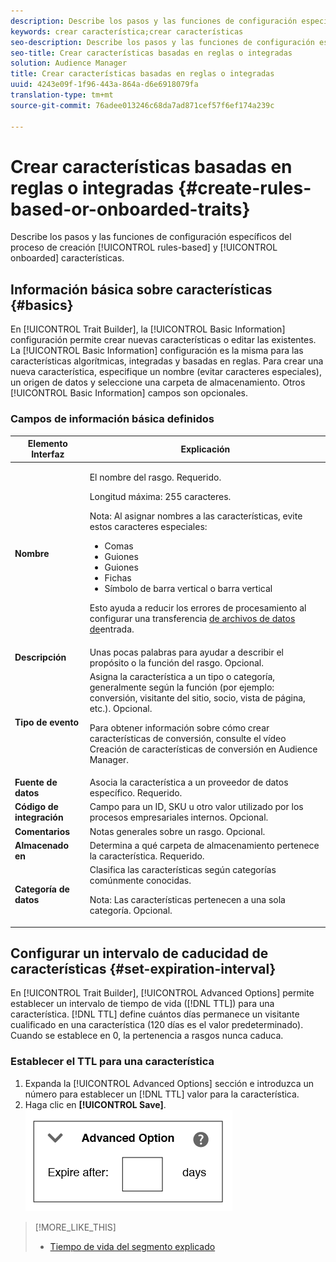 ```yaml
---
description: Describe los pasos y las funciones de configuración específicos del proceso de creación de características basado en reglas y incorporado.
keywords: crear característica;crear características
seo-description: Describe los pasos y las funciones de configuración específicos del proceso de creación de características basado en reglas y incorporado.
seo-title: Crear características basadas en reglas o integradas
solution: Audience Manager
title: Crear características basadas en reglas o integradas
uuid: 4243e09f-1f96-443a-864a-d6e6918079fa
translation-type: tm+mt
source-git-commit: 76adee013246c68da7ad871cef57f6ef174a239c

---
```



# Crear características basadas en reglas o integradas {#create-rules-based-or-onboarded-traits}

Describe los pasos y las funciones de configuración específicos del proceso de creación [!UICONTROL rules-based] y [!UICONTROL onboarded] características.

<!-- c_tb_rules_traits.xml -->

## Información básica sobre características {#basics}

En [!UICONTROL Trait Builder], la [!UICONTROL Basic Information] configuración permite crear nuevas características o editar las existentes. La [!UICONTROL Basic Information] configuración es la misma para las características algorítmicas, integradas y basadas en reglas. Para crear una nueva característica, especifique un nombre (evitar caracteres especiales), un origen de datos y seleccione una carpeta de almacenamiento. Otros [!UICONTROL Basic Information] campos son opcionales.

<!-- c_tb_basics.xml -->

### Campos de información básica definidos

<table id="table_42AEC7A5B22346C5BB996D2D36C56229"> 
 <thead> 
  <tr> 
   <th colname="col1" class="entry"> Elemento Interfaz </th> 
   <th colname="col2" class="entry"> Explicación </th> 
  </tr> 
 </thead>
 <tbody> 
  <tr> 
   <td colname="col1"> <b><span class="uicontrol"> Nombre</span></b> </td> 
   <td colname="col2"> <p>El nombre del rasgo. Requerido. </p> <p>Longitud máxima: 255 caracteres. </p> <p> <p>Nota: Al asignar nombres a las características, evite estos caracteres especiales: 
      <ul id="ul_AB38A333F21A4AA9B5656CBA69BA65E3"> 
       <li id="li_0E5033B540BC41E799075845388E85A7">Comas </li> 
       <li id="li_B1A6C3E3FB98473A91E4675EE09460F0">Guiones </li> 
       <li id="li_579302FE34B64FE0AE3C751012839229">Guiones </li> 
       <li id="li_44890F738CC64E449CC2545D701ECBC7">Fichas </li> 
       <li id="li_C203837501A94342923C99A7DAD1ED61">Símbolo de barra vertical o barra vertical </li> 
      </ul> </p> </p> <p>Esto ayuda a reducir los errores de procesamiento al configurar una transferencia <a href="../../integration/sending-audience-data/batch-data-transfer-explained/inbound-file-contents.md"> de archivos de datos de</a>entrada. </p> </td> 
  </tr> 
  <tr> 
   <td colname="col1"> <b><span class="uicontrol"> Descripción</span></b> </td> 
   <td colname="col2"> Unas pocas palabras para ayudar a describir el propósito o la función del rasgo. Opcional. </td> 
  </tr> 
  <tr> 
   <td colname="col1"> <b><span class="uicontrol"> Tipo de evento</span></b> </td> 
   <td colname="col2"> Asigna la característica a un tipo o categoría, generalmente según la función (por ejemplo: conversión, visitante del sitio, socio, vista de página, etc.). Opcional. <p> Para obtener información sobre cómo crear características de conversión, consulte el vídeo <a href="https://docs.adobe.com/content/help/en/audience-manager-learn/tutorials/build-and-manage-audiences/traits-and-segments/creating-conversion-traits.html"></a>Creación de características de conversión en Audience Manager. </p></td> 
  </tr> 
  <tr> 
   <td colname="col1"> <b><span class="uicontrol"> Fuente de datos</span></b> </td> 
   <td colname="col2"> Asocia la característica a un proveedor de datos específico. Requerido. </td> 
  </tr> 
  <tr> 
   <td colname="col1"> <b><span class="uicontrol"> Código de integración</span></b> </td> 
   <td colname="col2"> Campo para un ID, SKU u otro valor utilizado por los procesos empresariales internos. Opcional. </td> 
  </tr> 
  <tr> 
   <td colname="col1"> <b><span class="uicontrol"> Comentarios</span></b> </td> 
   <td colname="col2"> Notas generales sobre un rasgo. Opcional. </td> 
  </tr> 
  <tr> 
   <td colname="col1"> <b><span class="uicontrol"> Almacenado en</span></b> </td> 
   <td colname="col2"> Determina a qué carpeta de almacenamiento pertenece la característica. Requerido. </td> 
  </tr> 
  <tr> 
   <td colname="col1"> <b><span class="uicontrol"> Categoría de datos</span></b> </td> 
   <td colname="col2"> Clasifica las características según categorías comúnmente conocidas. <p>Nota:  Las características pertenecen a una sola categoría. Opcional. </p> </td> 
  </tr> 
 </tbody> 
</table>

## Configurar un intervalo de caducidad de características {#set-expiration-interval}

En [!UICONTROL Trait Builder], [!UICONTROL Advanced Options] permite establecer un intervalo de tiempo de vida ([!DNL TTL]) para una característica. [!DNL TTL] define cuántos días permanece un visitante cualificado en una característica (120 días es el valor predeterminado). Cuando se establece en 0, la pertenencia a rasgos nunca caduca.

<!-- t_tb_ttl.xml -->

### Establecer el TTL para una característica

1. Expanda la [!UICONTROL Advanced Options] sección e introduzca un número para establecer un [!DNL TTL] valor para la característica.
2. Haga clic en **[!UICONTROL Save]**.
   ![](assets/TTL.png)

>[!MORE_LIKE_THIS]
>
>* [Tiempo de vida del segmento explicado](../../features/traits/segment-ttl-explained.md)

